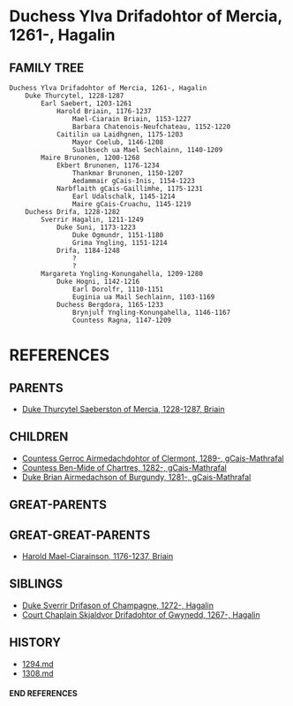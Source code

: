 # Duchess Ylva Drifadohtor of Mercia, 1261-, Hagalin

## FAMILY TREE
```
Duchess Ylva Drifadohtor of Mercia, 1261-, Hagalin
    Duke Thurcytel, 1228-1287
        Earl Saebert, 1203-1261
            Harold Briain, 1176-1237
                Mael-Ciarain Briain, 1153-1227
                Barbara Chatenois-Neufchateau, 1152-1220
            Caitilin ua Laidhgnen, 1175-1203
                Mayor Coelub, 1146-1208
                Sualbsech ua Mael Sechlainn, 1140-1209
        Maire Brunonen, 1200-1268
            Ekbert Brunonen, 1176-1234
                Thankmar Brunonen, 1150-1207
                Aedammair gCais-Inis, 1154-1223    
            Narbflaith gCais-Gaillimhe, 1175-1231
                Earl Udalschalk, 1145-1214
                Maire gCais-Cruachu, 1145-1219
    Duchess Drifa, 1228-1282
        Sverrir Hagalin, 1211-1249
            Duke Suni, 1173-1223
                Duke Ogmundr, 1151-1180
                Grima Yngling, 1151-1214
            Drifa, 1184-1248
                ?
                ?
        Margareta Yngling-Konungahella, 1209-1280
            Duke Hogni, 1142-1216
                Earl Dorolfr, 1110-1151
                Euginia ua Mail Sechlainn, 1103-1169 
            Duchess Bergdora, 1165-1233
                Brynjulf Yngling-Konungahella, 1146-1167
                Countess Ragna, 1147-1209
```


# REFERENCES

## PARENTS 
* [Duke Thurcytel Saeberston of Mercia, 1228-1287, Briain](thurcytel_saebertson_1228.md)

## CHILDREN 
* [Countess Gerroc Airmedachdohtor of Clermont, 1289-, gCais-Mathrafal](gerroc_airmedachdohtor_1289.md)
* [Countess Ben-Mide of Chartres, 1282-, gCais-Mathrafal](ben-mide_1282.md)
* [Duke Brian Airmedachson of Burgundy, 1281-, gCais-Mathrafal](brian_airmedachson_1281.md)

## GREAT-PARENTS 

## GREAT-GREAT-PARENTS 
* [Harold Mael-Ciarainson, 1176-1237, Briain](harald_mael-ciarainson_1176.md)
## SIBLINGS

* [Duke Sverrir Drifason of Champagne, 1272-, Hagalin](sverrir_drifason_1272.md)
* [Court Chaplain Skjaldvor Drifadohtor of Gwynedd, 1267-, Hagalin](skjaldvor_drifadohtor_1267.md)
 
## HISTORY
* [1294.md](../h/1294.md)
* [1308.md](../h/1309.md)

#### END REFERENCES
